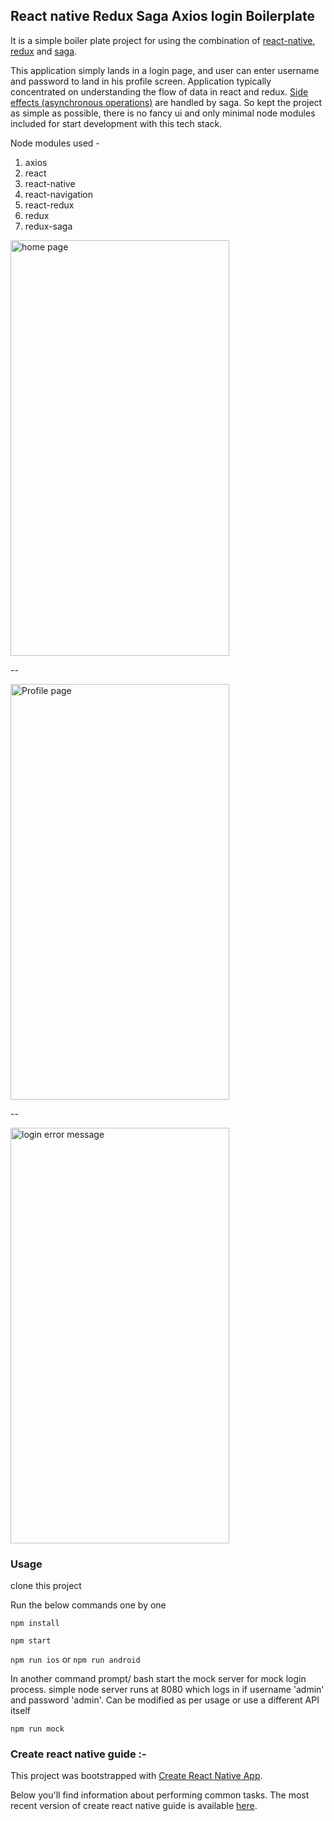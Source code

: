 
## React native Redux Saga Axios login Boilerplate

It is a simple boiler plate project for using the combination of [react-native](https://facebook.github.io/react-native/), [redux](https://redux.js.org/) and [saga](https://github.com/redux-saga/redux-saga).

This application simply lands in a login page, and user can enter username and password to land in his profile screen. Application typically concentrated on understanding the flow of data in react and redux. [Side effects (asynchronous operations)](https://redux.js.org/docs/faq/Actions.html#actions-side-effects) are handled by saga. So kept the project as simple as possible, there is no fancy ui and only minimal node modules included for start development with this tech stack.

Node modules used - 

 1. axios
 2. react
 3. react-native
 4. react-navigation
 5. react-redux
 6. redux
 7. redux-saga

<img src="https://image.ibb.co/kzxaDm/Simulator_Screen_Shot_i_Phone_6_2018_01_31_at_18_19_19.png" width="350" height="665" alt="home page"/>

--

<img src="https://image.ibb.co/bT8RKR/Simulator_Screen_Shot_i_Phone_6_2018_01_31_at_18_19_38.png" width="350" height="665" alt="Profile page"/>

--

<img src="https://image.ibb.co/giXWm6/Simulator_Screen_Shot_i_Phone_6_2018_01_31_at_18_19_52.png" width="350" height="665" alt="login error message"/>


### Usage
clone this project

Run the below commands one by one 

`npm install`

 `npm start`

`npm run ios`      or       `npm run android`

In another command prompt/ bash start the mock server for mock login process. simple node server runs at 8080 which logs in if username 'admin' and password 'admin'. Can be modified as per usage or use a different API itself

`npm run mock`






### Create react native guide :- 

This project was bootstrapped with [Create React Native App](https://github.com/react-community/create-react-native-app).

Below you'll find information about performing common tasks. The most recent version of create react native guide is available [here](https://github.com/react-community/create-react-native-app/blob/master/react-native-scripts/template/README.md).



